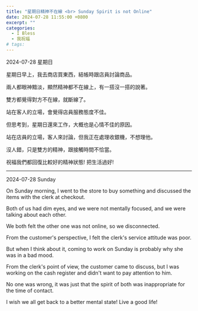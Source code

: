 ```yaml
---
title: "星期日精神不在線 <br> Sunday Spirit is not Online"
date: 2024-07-28 11:55:00 +0800
excerpt: ""
categories:
  - I Bless
  - 我祝福
# tags:
---
```


2024-07-28 星期日

星期日早上，我去商店買東西，結帳時跟店員討論商品。

兩人都眼神黯淡，顯然精神都不在線上，有一搭沒一搭的說著。

雙方都覺得對方不在線，就斷線了。

站在客人的立場，會覺得店員服務態度不佳。

但思考到，星期日還來工作，大概也是心情不佳的原因。

站在店員的立場，客人來討論，但我正在處理收銀機，不想理他。

沒人錯，只是雙方的精神，跟接觸時間不恰當。

祝福我們都回復比較好的精神狀態! 把生活過好!

---

2024-07-28 Sunday

On Sunday morning, I went to the store to buy something and discussed the items with the clerk at checkout.

Both of us had dim eyes, and we were not mentally focused, and we were talking about each other.

We both felt the other one was not online, so we disconnected.

From the customer's perspective, I felt the clerk's service attitude was poor.

But when I think about it, coming to work on Sunday is probably why she was in a bad mood.

From the clerk's point of view, the customer came to discuss, but I was working on the cash register and didn't want to pay attention to him.

No one was wrong, it was just that the spirit of both was inappropriate for the time of contact.

I wish we all get back to a better mental state! Live a good life!

<!--
FB: 


Twitter:

-->

